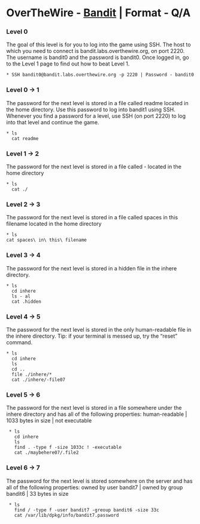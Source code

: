 # OverTheWire - [Bandit](https://overthewire.org/wargames/bandit/) | Format - Q/A

### Level 0
The goal of this level is for you to log into the game using SSH. The host to which you need to connect is bandit.labs.overthewire.org, on port 2220. The username is bandit0 and the password is bandit0. Once logged in, go to the Level 1 page to find out how to beat Level 1.

    * SSH bandit0@bandit.labs.overthewire.org -p 2220 | Password - bandit0

### Level 0 -> 1
The password for the next level is stored in a file called readme located in the home directory. Use this password to log into bandit1 using SSH. Whenever you find a password for a level, use SSH (on port 2220) to log into that level and continue the game.

    * ls
      cat readme
### Level 1 -> 2 
The password for the next level is stored in a file called - located in the home directory

    * ls
      cat ./

### Level 2 -> 3 
The password for the next level is stored in a file called spaces in this filename located in the home directory

    * ls
    cat spaces\ in\ this\ filename

### Level 3 -> 4 
The password for the next level is stored in a hidden file in the inhere directory.

    * ls
      cd inhere
      ls - al
      cat .hidden

### Level 4 -> 5
The password for the next level is stored in the only human-readable file in the inhere directory. Tip: if your terminal is messed up, try the “reset” command.

    * ls
      cd inhere
      ls
      cd ..
      file ./inhere/*
      cat ./inhere/-file07

### Level 5 -> 6 
The password for the next level is stored in a file somewhere under the inhere directory and has all of the following properties:
human-readable | 1033 bytes in size | not executable

     * ls
       cd inhere
       ls
       find . -type f -size 1033c ! -executable
       cat ./maybehere07/.file2

### Level 6 -> 7 
The password for the next level is stored somewhere on the server and has all of the following properties: owned by user bandit7 | owned by group bandit6 | 33 bytes in size

     * ls
       find / -type f -user bandit7 -greoup bandit6 -size 33c
       cat /var/lib/dpkg/info/bandit7.password

